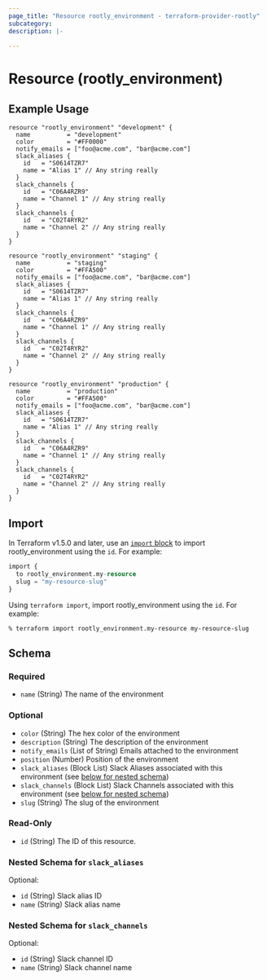 ```yaml
---
page_title: "Resource rootly_environment - terraform-provider-rootly"
subcategory:
description: |-
    
---
```


# Resource (rootly_environment)



## Example Usage

```shell
resource "rootly_environment" "development" {
  name          = "development"
  color         = "#FF0000"
  notify_emails = ["foo@acme.com", "bar@acme.com"]
  slack_aliases {
    id   = "S0614TZR7"
    name = "Alias 1" // Any string really
  }
  slack_channels {
    id   = "C06A4RZR9"
    name = "Channel 1" // Any string really
  }
  slack_channels {
    id   = "C02T4RYR2"
    name = "Channel 2" // Any string really
  }
}

resource "rootly_environment" "staging" {
  name          = "staging"
  color         = "#FFA500"
  notify_emails = ["foo@acme.com", "bar@acme.com"]
  slack_aliases {
    id   = "S0614TZR7"
    name = "Alias 1" // Any string really
  }
  slack_channels {
    id   = "C06A4RZR9"
    name = "Channel 1" // Any string really
  }
  slack_channels {
    id   = "C02T4RYR2"
    name = "Channel 2" // Any string really
  }
}

resource "rootly_environment" "production" {
  name          = "production"
  color         = "#FFA500"
  notify_emails = ["foo@acme.com", "bar@acme.com"]
  slack_aliases {
    id   = "S0614TZR7"
    name = "Alias 1" // Any string really
  }
  slack_channels {
    id   = "C06A4RZR9"
    name = "Channel 1" // Any string really
  }
  slack_channels {
    id   = "C02T4RYR2"
    name = "Channel 2" // Any string really
  }
}
```

## Import

In Terraform v1.5.0 and later, use an [`import` block](https://developer.hashicorp.com/terraform/language/import) to import rootly_environment using the `id`. For example:

```terraform
import {
  to rootly_environment.my-resource
  slug = "my-resource-slug"
}
```

Using `terraform import`, import rootly_environment using the `id`. For example:

```console
% terraform import rootly_environment.my-resource my-resource-slug
```

<!-- schema generated by tfplugindocs -->
## Schema

### Required

- `name` (String) The name of the environment

### Optional

- `color` (String) The hex color of the environment
- `description` (String) The description of the environment
- `notify_emails` (List of String) Emails attached to the environment
- `position` (Number) Position of the environment
- `slack_aliases` (Block List) Slack Aliases associated with this environment (see [below for nested schema](#nestedblock--slack_aliases))
- `slack_channels` (Block List) Slack Channels associated with this environment (see [below for nested schema](#nestedblock--slack_channels))
- `slug` (String) The slug of the environment

### Read-Only

- `id` (String) The ID of this resource.

<a id="nestedblock--slack_aliases"></a>
### Nested Schema for `slack_aliases`

Optional:

- `id` (String) Slack alias ID
- `name` (String) Slack alias name


<a id="nestedblock--slack_channels"></a>
### Nested Schema for `slack_channels`

Optional:

- `id` (String) Slack channel ID
- `name` (String) Slack channel name
